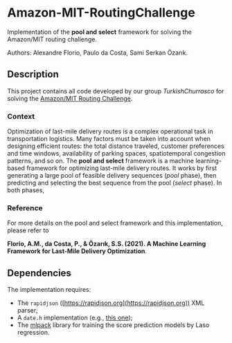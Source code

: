 # Amazon-MIT-RoutingChallenge
Implementation of the **pool and select** framework for solving the Amazon/MIT routing challenge.

Authors: Alexandre Florio, Paulo da Costa, Sami Serkan Özarık.

## Description
This project contains all code developed by our group *TurkishChurrasco* for solving the [Amazon/MIT Routing Challenge](https://routingchallenge.mit.edu).

### Context
Optimization of last-mile delivery routes is a complex operational task in transportation logistics. Many factors must be taken into account when designing efficient routes: the total distance traveled, customer preferences and time windows, availability of parking spaces, spatiotemporal congestion patterns, and so on. The **pool and select** framework is a machine learning-based framework for optimizing last-mile delivery routes. It works by first generating a large pool of feasible delivery sequences (*pool* phase), then predicting and selecting the best sequence from the pool (*select* phase). In both phases, 

### Reference
For more details on the pool and select framework and this implementation, please refer to

**Florio, A.M., da Costa, P., & Özarık, S.S. (2021). A Machine Learning Framework for Last-Mile Delivery Optimization**.

## Dependencies
The implementation requires:
* The `rapidjson` ([https://rapidjson.org](https://rapidjson.org)) XML parser;
* A `date.h` implementation (e.g., [this one](https://github.com/HowardHinnant/date/blob/master/include/date/date.h));
* The [mlpack](https://www.mlpack.org) library for training the score prediction models by Laso regression.

